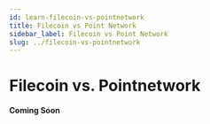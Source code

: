 ```yaml
---
id: learn-filecoin-vs-pointnetwork
title: Filecoin vs Point Network
sidebar_label: Filecoin vs Point Network
slug: ../filecoin-vs-pointnetwork
---
```


# Filecoin vs. Pointnetwork

**Coming Soon**